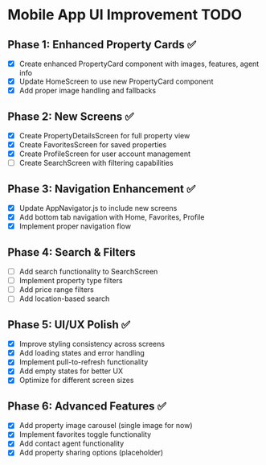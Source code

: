 # Mobile App UI Improvement TODO

## Phase 1: Enhanced Property Cards ✅
- [x] Create enhanced PropertyCard component with images, features, agent info
- [x] Update HomeScreen to use new PropertyCard component
- [x] Add proper image handling and fallbacks

## Phase 2: New Screens ✅
- [x] Create PropertyDetailsScreen for full property view
- [x] Create FavoritesScreen for saved properties
- [x] Create ProfileScreen for user account management
- [ ] Create SearchScreen with filtering capabilities

## Phase 3: Navigation Enhancement ✅
- [x] Update AppNavigator.js to include new screens
- [x] Add bottom tab navigation with Home, Favorites, Profile
- [x] Implement proper navigation flow

## Phase 4: Search & Filters
- [ ] Add search functionality to SearchScreen
- [ ] Implement property type filters
- [ ] Add price range filters
- [ ] Add location-based search

## Phase 5: UI/UX Polish ✅
- [x] Improve styling consistency across screens
- [x] Add loading states and error handling
- [x] Implement pull-to-refresh functionality
- [x] Add empty states for better UX
- [x] Optimize for different screen sizes

## Phase 6: Advanced Features ✅
- [x] Add property image carousel (single image for now)
- [x] Implement favorites toggle functionality
- [x] Add contact agent functionality
- [x] Add property sharing options (placeholder)
